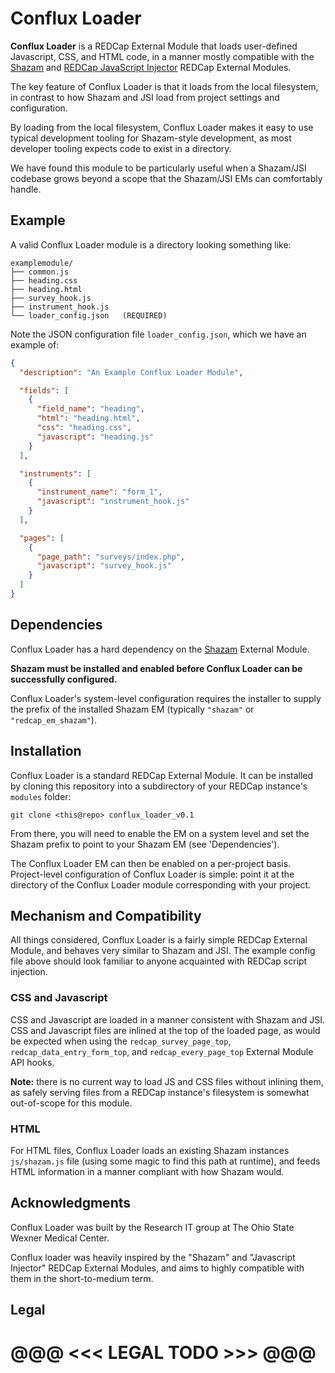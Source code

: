 
# Conflux Loader

**Conflux Loader** is a REDCap External Module that loads user-defined
Javascript, CSS, and HTML code, in a manner mostly compatible with the
[Shazam](https://github.com/susom/redcap-em-shazam) and [REDCap JavaScript
Injector](https://github.com/grezniczek/redcap_javascript_injector) REDCap
External Modules.

The key feature of Conflux Loader is that it loads from the local filesystem, in
contrast to how Shazam and JSI load from project settings and configuration.

By loading from the local filesystem, Conflux Loader makes it easy to use
typical development tooling for Shazam-style development, as most developer
tooling expects code to exist in a directory.

We have found this module to be particularly useful when a Shazam/JSI codebase
grows beyond a scope that the Shazam/JSI EMs can comfortably handle.

## Example

A valid Conflux Loader module is a directory looking something like:

```
examplemodule/
├── common.js
├── heading.css
├── heading.html
├── survey_hook.js
├── instrument_hook.js
└── loader_config.json   (REQUIRED)
```

Note the JSON configuration file `loader_config.json`, which we have an example of:

```json
{
  "description": "An Example Conflux Loader Module",

  "fields": [
    {
      "field_name": "heading",
      "html": "heading.html",
      "css": "heading.css",
      "javascript": "heading.js"
    }
  ],

  "instruments": [
    {
      "instrument_name": "form_1",
      "javascript": "instrument_hook.js"
    }
  ],

  "pages": [
    {
      "page_path": "surveys/index.php",
      "javascript": "survey_hook.js"
    }
  ]
}
```

## Dependencies

Conflux Loader has a hard dependency on the
[Shazam](https://github.com/susom/redcap-em-shazam) External Module.

**Shazam must be installed and enabled before Conflux Loader can be successfully
configured.**

Conflux Loader's system-level configuration requires the installer to supply the
prefix of the installed Shazam EM (typically `"shazam"` or
`"redcap_em_shazam"`).

## Installation

Conflux Loader is a standard REDCap External Module. It can be installed by
cloning this repository into a subdirectory of your REDCap instance's
`modules` folder:

```
git clone <this@repo> conflux_loader_v0.1
```

From there, you will need to enable the EM on a system level and set the Shazam
prefix to point to your Shazam EM (see 'Dependencies').

The Conflux Loader EM can then be enabled on a per-project basis. Project-level
configuration of Conflux Loader is simple: point it at the directory of the
Conflux Loader module corresponding with your project.

## Mechanism and Compatibility

All things considered, Conflux Loader is a fairly simple REDCap External Module,
and behaves very similar to Shazam and JSI. The example config file above should
look familiar to anyone acquainted with REDCap script injection.

### CSS and Javascript

CSS and Javascript are loaded in a manner consistent with Shazam and JSI. CSS
and Javascript files are inlined at the top of the loaded page, as would be
expected when using the `redcap_survey_page_top`, `redcap_data_entry_form_top`,
and `redcap_every_page_top` External Module API hooks.

**Note:** there is no current way to load JS and CSS files without inlining
them, as safely serving files from a REDCap instance's filesystem is somewhat
out-of-scope for this module.

### HTML

For HTML files, Conflux Loader loads an existing Shazam instances `js/shazam.js`
file (using some magic to find this path at runtime), and feeds HTML information
in a manner compliant with how Shazam would.

## Acknowledgments

Conflux Loader was built by the Research IT group at The Ohio State Wexner
Medical Center.

Conflux loader was heavily inspired by the "Shazam" and "Javascript Injector"
REDCap External Modules, and aims to highly compatible with them in the
short-to-medium term.

## Legal

# @@@ <<< LEGAL TODO >>> @@@
